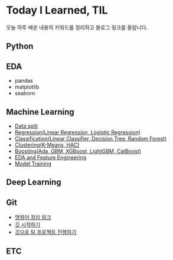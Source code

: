 # Today I Learned, TIL
오늘 하루 배운 내용의 키워드를 정리하고 블로그 링크를 올립니다.

## Python

## EDA

- pandas
- matplotlib
- seaborn

## Machine Learning
* [Data split](https://github.com/LEEINSEO-0118/TIL/blob/main/Mahchine_learning/Data_split.md)
* [Regression(Linear Regression, Logistic Regression)](https://github.com/LEEINSEO-0118/TIL/blob/main/Mahchine_learning/Regression.md)
* [Classification(Linear Classifier, Decision Tree, Random Forest)](https://github.com/LEEINSEO-0118/TIL/blob/main/Mahchine_learning/Classification.md)
* [Clustering(K-Means, HAC)](https://github.com/LEEINSEO-0118/TIL/blob/main/Mahchine_learning/Clustering.md)
* [Boosting(Ada, GBM, XGBoost, LightGBM, CatBoost)](https://github.com/LEEINSEO-0118/TIL/blob/main/Mahchine_learning/Boosting.md)
* [EDA and Feature Engineering](https://github.com/LEEINSEO-0118/TIL/blob/main/Mahchine_learning/EDA_and_FeatureEngineering.md)
* [Model Training](https://github.com/LEEINSEO-0118/TIL/blob/main/Mahchine_learning/Model_Training.md)

## Deep Learning

## Git
- [명령어 정리 링크](https://medium.com/@dlstj1506/git-3bb137153028)
- [깃 시작하기](https://github.com/LEEINSEO-0118/TIL/blob/main/git/230915_git_%EC%8B%9C%EC%9E%91%ED%95%98%EA%B8%B0.md)
- [깃으로 팀 프로젝트 진행하기](https://github.com/LEEINSEO-0118/TIL/blob/main/git/git_teamproject.md)

## ETC
